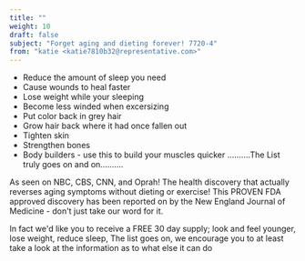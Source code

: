 ```yaml
---
title: ""
weight: 10
draft: false
subject: "Forget aging and dieting forever! 7720-4"
from: "katie <katie7810b32@representative.com>"
---
```


* Reduce the amount of sleep you need
* Cause wounds to heal faster
* Lose weight while your sleeping
* Become less winded when excersizing
* Put color back in grey hair
* Grow hair back where it had once fallen out
* Tighten skin
* Strengthen bones
* Body builders - use this to build your muscles quicker
..........The List truly goes on and on..........

As seen on NBC, CBS, CNN, and Oprah! The health discovery 
that actually reverses aging symptoms without dieting or exercise! 
This PROVEN FDA approved discovery has been reported on by the 
New England Journal of Medicine - don't just take our word for it.

In fact we'd like you to receive a FREE 30 day supply; look and feel 
younger, lose weight, reduce sleep, The list goes on, we 
encourage you to at least take a look at the information as to
what else it can do
